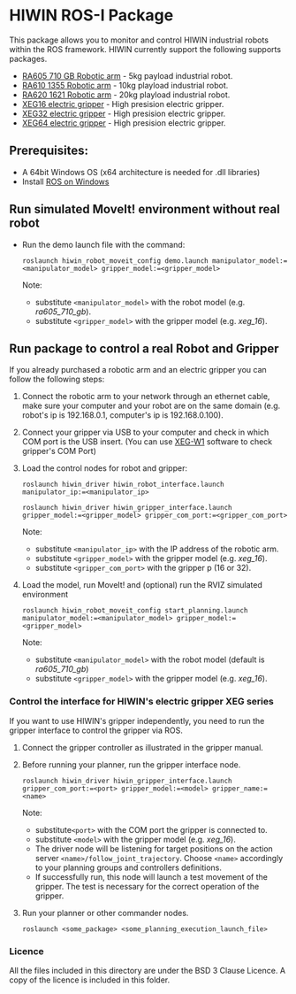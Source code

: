 # HIWIN ROS-I Package

This package allows you to monitor and control HIWIN industrial robots within the ROS framework. HIWIN currently support the following supports packages.
- [RA605 710 GB Robotic arm](https://www.hiwin.tw/products/mar/articulated/ra605/ra605_710_gb.aspx) - 5kg payload industrial robot.
- [RA610 1355 Robotic arm](https://www.hiwin.tw/products/mar/articulated/ra610/ra610_1355_gb.aspx) - 10kg playload industrial robot.
- [RA620 1621 Robotic arm](https://www.hiwin.tw/products/mar/articulated/ra620/ra620_1621.aspx) - 20kg playload industrial robot.
- [XEG16 electric gripper](https://www.hiwin.tw/products/ee/xeg/xeg_16.aspx) - High presision electric gripper.
- [XEG32 electric gripper](https://www.hiwin.tw/products/ee/xeg/xeg_32.aspx) - High presision electric gripper.
- [XEG64 electric gripper](https://www.hiwin.tw/products/ee/xeg/xeg_64.aspx) - High presision electric gripper.

## Prerequisites:
- A 64bit Windows OS (x64 architecture is needed for .dll libraries)
- Install [ROS on Windows](http://wiki.ros.org/Installation/Windows)

##  Run simulated MoveIt! environment without real robot
- Run the demo launch file with the command:

  `roslaunch hiwin_robot_moveit_config demo.launch manipulator_model:=<manipulator_model> gripper_model:=<gripper_model>`

  Note: 
     - substitute `<manipulator_model>` with the robot model (e.g. _ra605_710_gb_).
     - substitute `<gripper_model>` with the gripper model (e.g. _xeg_16_).

## Run package to control a real Robot and Gripper
If you already purchased a robotic arm and an electric gripper you can follow the following steps:

1. Connect the robotic arm to your network through an ethernet cable, make sure your computer and your robot are on the same domain (e.g. robot's ip is 192.168.0.1, computer's ip is 192.168.0.100).

1. Connect your gripper via USB to your computer and check in which COM port is the USB insert. (You can use [XEG-W1](https://www.hiwin.tw/support/ee/eg_software.aspx) software to check gripper's COM Port)

1. Load the control nodes for robot and gripper:

    `roslaunch hiwin_driver hiwin_robot_interface.launch manipulator_ip:=<manipulator_ip>`

    `roslaunch hiwin_driver hiwin_gripper_interface.launch gripper_model:=<gripper_model> gripper_com_port:=<gripper_com_port>`

    Note: 
     - substitute `<manipulator_ip>` with the IP address of the robotic arm.
     - substitute `<gripper_model>` with the gripper model (e.g. _xeg_16_).
     - substitute `<gripper_com_port>` with the gripper p (16 or 32).
     

1. Load the model, run MoveIt! and (optional) run the RVIZ simulated environment

    `roslaunch hiwin_robot_moveit_config start_planning.launch manipulator_model:=<manipulator_model> gripper_model:=<gripper_model>`

    Note: 
     - substitute `<manipulator_model>` with the robot model (default is _ra605_710_gb_)
     - substitute `<gripper_model>` with the gripper model (e.g. _xeg_16_).
    
### Control the interface for HIWIN's electric gripper XEG series

If you want to use HIWIN's gripper independently, you need to run the gripper interface to control the gripper via ROS.

1. Connect the gripper controller as illustrated in the gripper manual.
2. Before running your planner, run the gripper interface node.
    
    `roslaunch hiwin_driver hiwin_gripper_interface.launch gripper_com_port:=<port> gripper_model:=<model> gripper_name:=<name>`
 
    Note:
    - substitute`<port>` with the COM port the gripper is connected to.
    - substitute `<model>` with the gripper model (e.g. _xeg_16_).
    - The driver node will be listening for target positions on the action server `<name>/follow_joint_trajectory`.
      Choose `<name>` accordingly to your planning groups and controllers definitions.
    - If successfully run, this node will launch a test movement of the gripper. The test is necessary for the correct 
      operation of the gripper.
3. Run your planner or other commander nodes.
    
    `roslaunch <some_package> <some_planning_execution_launch_file>`

### Licence

All the files included in this directory are under the BSD 3 Clause Licence. A copy of the licence is included in this folder.


